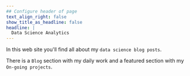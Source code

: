 ```yaml
---
## Configure header of page
text_align_right: false
show_title_as_headline: false
headline: |
  Data Science Analytics
---
```


<!-- this is a subheadline -->
In this web site you'll find all about my `data science blog posts`. 

There is a `Blog` section with my daily work and a featured section with my `On-going projects`. 